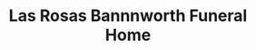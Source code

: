 ---
title: "Las Rosas Bannnworth Funeral Home"
url: /elizabeth/las-rosas-bannnworth-funeral-home/
shop: Bestattungen
---